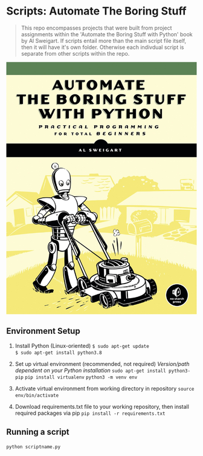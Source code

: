# Scripts: Automate The Boring Stuff
> This repo encompasses projects that were built from project assignments within the 'Automate the Boring Stuff with Python' book by Al Sweigart. If scripts entail more than the main script file itself, then it will have it's own folder. Otherwise each indivdual script is separate from other scripts within the repo. 

![](81dnuHd9sCL.jpg)

## Environment Setup

1. Install Python (Linux-oriented)
```$ sudo apt-get update```  
```$ sudo apt-get install python3.8```  

3. Set up virtual environment (recommended, not required)
*Version/path dependent on your Python installation*
```sudo apt-get install python3-pip```
```pip install virtualenv```
```python3 -m venv env```

4. Activate virtual environment from working directory in repository
```source env/bin/activate```

5. Download requirements.txt file to your working repository, then install required packages via pip
```pip install -r requirements.txt```

## Running a script
```python scriptname.py```
